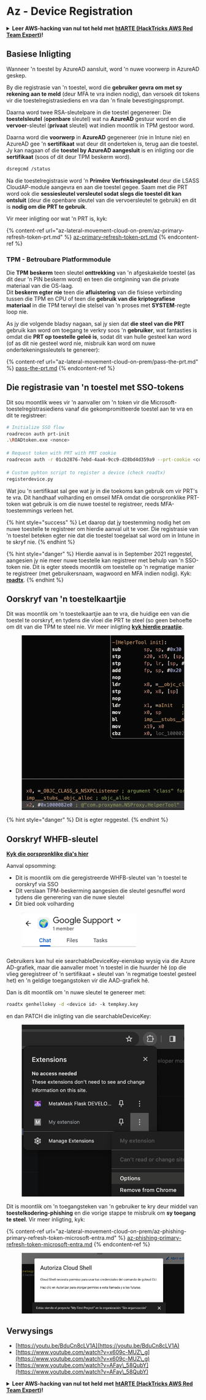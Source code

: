 # Az - Device Registration

<details>

<summary><strong>Leer AWS-hacking van nul tot held met</strong> <a href="https://training.hacktricks.xyz/courses/arte"><strong>htARTE (HackTricks AWS Red Team Expert)</strong></a><strong>!</strong></summary>

Ander maniere om HackTricks te ondersteun:

* As jy wil sien dat jou **maatskappy geadverteer word in HackTricks** of **HackTricks aflaai in PDF-formaat**, kyk na die [**SUBSCRIPTION PLANS**](https://github.com/sponsors/carlospolop)!
* Kry die [**amptelike PEASS & HackTricks swag**](https://peass.creator-spring.com)
* Ontdek [**The PEASS Family**](https://opensea.io/collection/the-peass-family), ons versameling eksklusiewe [**NFTs**](https://opensea.io/collection/the-peass-family)
* **Sluit aan by die** 💬 [**Discord-groep**](https://discord.gg/hRep4RUj7f) of die [**telegram-groep**](https://t.me/peass) of **volg** ons op **Twitter** 🐦 [**@hacktricks\_live**](https://twitter.com/hacktricks\_live)**.**
* **Deel jou hacking-truuks deur PR's in te dien by die** [**HackTricks**](https://github.com/carlospolop/hacktricks) en [**HackTricks Cloud**](https://github.com/carlospolop/hacktricks-cloud) github-repos.

</details>

## Basiese Inligting

Wanneer 'n toestel by AzureAD aansluit, word 'n nuwe voorwerp in AzureAD geskep.

By die registrasie van 'n toestel, word die **gebruiker gevra om met sy rekening aan te meld** (deur MFA te vra indien nodig), dan versoek dit tokens vir die toestelregistrasiediens en vra dan 'n finale bevestigingsprompt.

Daarna word twee RSA-sleutelpare in die toestel gegenereer: Die **toestelsleutel** (**openbare** sleutel) wat na **AzureAD** gestuur word en die **vervoer**-sleutel (**privaat** sleutel) wat indien moontlik in TPM gestoor word.

Daarna word die **voorwerp** in **AzureAD** gegenereer (nie in Intune nie) en AzureAD gee 'n **sertifikaat** wat deur dit onderteken is, terug aan die toestel. Jy kan nagaan of die **toestel by AzureAD aangesluit** is en inligting oor die **sertifikaat** (soos of dit deur TPM beskerm word).

```bash
dsregcmd /status
```

Na die toestelregistrasie word 'n **Primêre Verfrissingsleutel** deur die LSASS CloudAP-module aangevra en aan die toestel gegee. Saam met die PRT word ook die **sessiesleutel versleutel sodat slegs die toestel dit kan ontsluit** (deur die openbare sleutel van die vervoersleutel te gebruik) en dit is **nodig om die PRT te gebruik**.

Vir meer inligting oor wat 'n PRT is, kyk:

{% content-ref url="az-lateral-movement-cloud-on-prem/az-primary-refresh-token-prt.md" %}
[az-primary-refresh-token-prt.md](az-lateral-movement-cloud-on-prem/az-primary-refresh-token-prt.md)
{% endcontent-ref %}

### TPM - Betroubare Platformmodule

Die **TPM** **beskerm** teen sleutel **onttrekking** van 'n afgeskakelde toestel (as dit deur 'n PIN beskerm word) en teen die ontginning van die private materiaal van die OS-laag.\
Dit **beskerm egter nie** teen die **afluistering** van die fisiese verbinding tussen die TPM en CPU of teen die **gebruik van die kriptografiese materiaal** in die TPM terwyl die stelsel van 'n proses met **SYSTEM**-regte loop nie.

As jy die volgende bladsy nagaan, sal jy sien dat **die steel van die PRT** gebruik kan word om toegang te verkry soos 'n **gebruiker**, wat fantasties is omdat die **PRT op toestelle geleë is**, sodat dit van hulle gesteel kan word (of as dit nie gesteel word nie, misbruik kan word om nuwe ondertekeningssleutels te genereer):

{% content-ref url="az-lateral-movement-cloud-on-prem/pass-the-prt.md" %}
[pass-the-prt.md](az-lateral-movement-cloud-on-prem/pass-the-prt.md)
{% endcontent-ref %}

## Die registrasie van 'n toestel met SSO-tokens

Dit sou moontlik wees vir 'n aanvaller om 'n token vir die Microsoft-toestelregistrasiediens vanaf die gekompromitteerde toestel aan te vra en dit te registreer:

```bash
# Initialize SSO flow
roadrecon auth prt-init
.\ROADtoken.exe <nonce>

# Request token with PRT with PRT cookie
roadrecon auth -r 01cb2876-7ebd-4aa4-9cc9-d28bd4d359a9 --prt-cookie <cookie>

# Custom pyhton script to register a device (check roadtx)
registerdevice.py
```

Wat jou 'n sertifikaat sal gee wat jy in die toekoms kan gebruik om vir PRT's te vra. Dit handhaaf volharding en omseil MFA omdat die oorspronklike PRT-token wat gebruik is om die nuwe toestel te registreer, reeds MFA-toestemmings verleen het.

{% hint style="success" %}
Let daarop dat jy toestemming nodig het om nuwe toestelle te registreer om hierdie aanval uit te voer. Die registrasie van 'n toestel beteken egter nie dat die toestel toegelaat sal word om in Intune in te skryf nie.
{% endhint %}

{% hint style="danger" %}
Hierdie aanval is in September 2021 reggestel, aangesien jy nie meer nuwe toestelle kan registreer met behulp van 'n SSO-token nie. Dit is egter steeds moontlik om toestelle op 'n regmatige manier te registreer (met gebruikersnaam, wagwoord en MFA indien nodig). Kyk: [**roadtx**](https://github.com/carlospolop/hacktricks-cloud/blob/af/pentesting-cloud/azure-security/az-lateral-movement-cloud-on-prem/az-roadtx-authentication.md).
{% endhint %}

## Oorskryf van 'n toestelkaartjie

Dit was moontlik om 'n toestelkaartjie aan te vra, die huidige een van die toestel te oorskryf, en tydens die vloei die PRT te steel (so geen behoefte om dit van die TPM te steel nie. Vir meer inligting [**kyk hierdie praatjie**](https://youtu.be/BduCn8cLV1A).

<figure><img src="../../.gitbook/assets/image (4) (1) (1) (1).png" alt=""><figcaption></figcaption></figure>

{% hint style="danger" %}
Dit is egter reggestel.
{% endhint %}

## Oorskryf WHFB-sleutel

[**Kyk die oorspronklike dia's hier**](https://dirkjanm.io/assets/raw/Windows%20Hello%20from%20the%20other%20side\_nsec\_v1.0.pdf)

Aanval opsomming:

* Dit is moontlik om die geregistreerde WHFB-sleutel van 'n toestel te oorskryf via SSO
* Dit verslaan TPM-beskerming aangesien die sleutel gesnuffel word tydens die generering van die nuwe sleutel
* Dit bied ook volharding

<figure><img src="../../.gitbook/assets/image (6).png" alt=""><figcaption></figcaption></figure>

Gebruikers kan hul eie searchableDeviceKey-eienskap wysig via die Azure AD-grafiek, maar die aanvaller moet 'n toestel in die huurder hê (op die vlieg geregistreer of 'n sertifikaat + sleutel van 'n regmatige toestel gesteel het) en 'n geldige toegangstoken vir die AAD-grafiek hê.

Dan is dit moontlik om 'n nuwe sleutel te genereer met:

```bash
roadtx genhellokey -d <device id> -k tempkey.key
```

en dan PATCH die inligting van die searchableDeviceKey:

<figure><img src="../../.gitbook/assets/image (8).png" alt=""><figcaption></figcaption></figure>

Dit is moontlik om 'n toegangsteken van 'n gebruiker te kry deur middel van **toestelkodering-phishing** en die vorige stappe te misbruik om **sy toegang te steel**. Vir meer inligting, kyk:

{% content-ref url="az-lateral-movement-cloud-on-prem/az-phishing-primary-refresh-token-microsoft-entra.md" %}
[az-phishing-primary-refresh-token-microsoft-entra.md](az-lateral-movement-cloud-on-prem/az-phishing-primary-refresh-token-microsoft-entra.md)
{% endcontent-ref %}

<figure><img src="../../.gitbook/assets/image (9).png" alt=""><figcaption></figcaption></figure>

## Verwysings

* [https://youtu.be/BduCn8cLV1A](https://youtu.be/BduCn8cLV1A)
* [https://www.youtube.com/watch?v=x609c-MUZ\_g](https://www.youtube.com/watch?v=x609c-MUZ\_g)
* [https://www.youtube.com/watch?v=AFay\_58QubY](https://www.youtube.com/watch?v=AFay\_58QubY)

<details>

<summary><strong>Leer AWS-hacking van nul tot held met</strong> <a href="https://training.hacktricks.xyz/courses/arte"><strong>htARTE (HackTricks AWS Red Team Expert)</strong></a><strong>!</strong></summary>

Ander maniere om HackTricks te ondersteun:

* As jy wil sien dat jou **maatskappy geadverteer word in HackTricks** of **HackTricks aflaai in PDF-formaat**, kyk na die [**SUBSCRIPTION PLANS**](https://github.com/sponsors/carlospolop)!
* Kry die [**amptelike PEASS & HackTricks-uitrusting**](https://peass.creator-spring.com)
* Ontdek [**The PEASS Family**](https://opensea.io/collection/the-peass-family), ons versameling eksklusiewe [**NFTs**](https://opensea.io/collection/the-peass-family)
* **Sluit aan by die** 💬 [**Discord-groep**](https://discord.gg/hRep4RUj7f) of die [**telegram-groep**](https://t.me/peass) of **volg** ons op **Twitter** 🐦 [**@hacktricks\_live**](https://twitter.com/hacktricks\_live)**.**
* **Deel jou hacktruuks deur PR's in te dien by die** [**HackTricks**](https://github.com/carlospolop/hacktricks) en [**HackTricks Cloud**](https://github.com/carlospolop/hacktricks-cloud) github-opslag.

</details>
